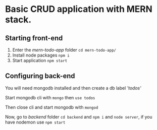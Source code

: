 # Basic CRUD application with MERN stack.

## Starting front-end

1. Enter the *mern-todo-app* folder
`cd mern-todo-app/`
2. Install node packages
`npm i`
3. Start application
`npm start`

## Configuring back-end

You will need mongodb installed and then create a db label *'todos'*

Start mongodb cli with `mongo` then `use todos`

Then close cli and start mongodb with `mongod`

Now, go to *backend* folder `cd backend` and `npm i` and `node server`, if you have nodemon use `npm start`
